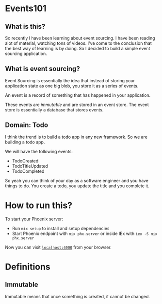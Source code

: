 # Events101


## What is this? 

So recently I have been learning about event sourcing. I have been reading alot of material, watching tons of videos. I've come to the conclusion that the best way of learning is by doing. So I decided to build a simple event sourcing application.

## What is event sourcing?

Event Sourcing is essentially the idea that instead of storing your application state as one big blob, you store it as a series of events. 

An event is a record of something that has happened in your application.


These events are _immutable_ and are stored in an event store. The event store is essentially a database that stores events.

## Domain: Todo 

I think the trend is to build a todo app in any new framework. So we are building a todo app.

We will have the following events:

- TodoCreated
- TodoTitleUpdated 
- TodoCompleted

So yeah you can think of your day as a software engineer and you have things to do. You create a todo, you update the title and you complete it.

# How to run this?


To start your Phoenix server:

  * Run `mix setup` to install and setup dependencies
  * Start Phoenix endpoint with `mix phx.server` or inside IEx with `iex -S mix phx.server`

Now you can visit [`localhost:4000`](http://localhost:4000) from your browser.



# Definitions 

## Immutable 

Immutable means that once something is created, it cannot be changed.

